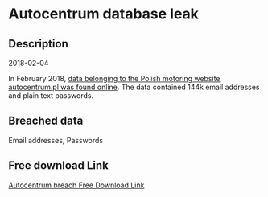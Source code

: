 # Autocentrum database leak

## Description

2018-02-04

In February 2018, <a href="https://niebezpiecznik.pl/post/wyciek-hasel-144-000-uzytkownikow-autocentrum-pl/" target="_blank" rel="noopener">data belonging to the Polish motoring website autocentrum.pl was found online</a>. The data contained 144k email addresses and plain text passwords.

## Breached data

Email addresses, Passwords

## Free download Link

[Autocentrum breach Free Download Link](https://link-to.net/1229997/109.20207955815053/dynamic/?r=aHR0cHM6Ly93d3cubWVkaWFmaXJlLmNvbS92aWV3L1kyT0RLMXg2bXFkeUxiTy9hdXRvY2VudHJ1bS5wbC9maWxl)